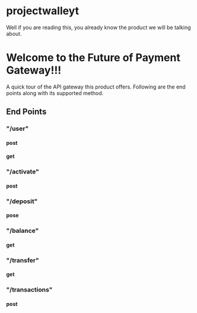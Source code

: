 # projectwalleyt

Well if you are reading this, you already know the product we will be talking about.


# Welcome to the Future of Payment Gateway!!!

A quick tour of the API gateway this product offers.
Following are the end points along with its supported method.
## End Points
### "/user"
#### post
#### get
### "/activate"
#### post
### "/deposit"
#### pose
### "/balance"  
#### get
### "/transfer"
#### get
### "/transactions"
#### post
